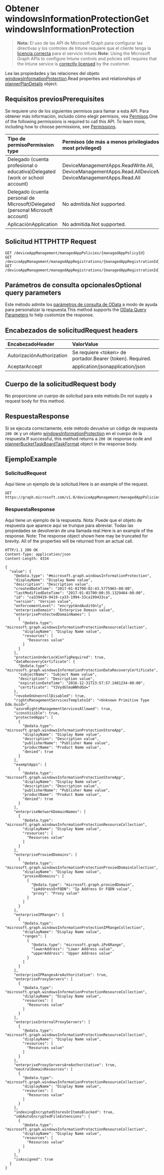 # <a name="get-windowsinformationprotection"></a><span data-ttu-id="d9dac-101">Obtener windowsInformationProtection</span><span class="sxs-lookup"><span data-stu-id="d9dac-101">Get windowsInformationProtection</span></span>

> <span data-ttu-id="d9dac-102">**Nota:** El uso de las API de Microsoft Graph para configurar las directivas y los controles de Intune requiere que el cliente tenga la [licencia correcta](https://go.microsoft.com/fwlink/?linkid=839381) para el servicio Intune.</span><span class="sxs-lookup"><span data-stu-id="d9dac-102">**Note:** Using the Microsoft Graph APIs to configure Intune controls and policies still requires that the Intune service is [correctly licensed](https://go.microsoft.com/fwlink/?linkid=839381) by the customer.</span></span>

<span data-ttu-id="d9dac-103">Lea las propiedades y las relaciones del objeto [windowsInformationProtection](../resources/intune_mam_windowsinformationprotection.md).</span><span class="sxs-lookup"><span data-stu-id="d9dac-103">Read properties and relationships of [plannerPlanDetails](../resources/intune_mam_windowsinformationprotection.md) object.</span></span>
## <a name="prerequisites"></a><span data-ttu-id="d9dac-104">Requisitos previos</span><span class="sxs-lookup"><span data-stu-id="d9dac-104">Prerequisites</span></span>
<span data-ttu-id="d9dac-p101">Se requiere uno de los siguientes permisos para llamar a esta API. Para obtener más información, incluido cómo elegir permisos, vea [Permisos](../../../concepts/permissions_reference.md).</span><span class="sxs-lookup"><span data-stu-id="d9dac-p101">One of the following permissions is required to call this API. To learn more, including how to choose permissions, see [Permissions](../../../concepts/permissions_reference.md).</span></span>

|<span data-ttu-id="d9dac-107">Tipo de permiso</span><span class="sxs-lookup"><span data-stu-id="d9dac-107">Permission type</span></span>|<span data-ttu-id="d9dac-108">Permisos (de más a menos privilegiados)</span><span class="sxs-lookup"><span data-stu-id="d9dac-108">Permissions (from least to most privileged)</span></span>|
|:---|:---|
|<span data-ttu-id="d9dac-109">Delegado (cuenta profesional o educativa)</span><span class="sxs-lookup"><span data-stu-id="d9dac-109">Delegated (work or school account)</span></span>|<span data-ttu-id="d9dac-110">DeviceManagementApps.ReadWrite.All, DeviceManagementApps.Read.All</span><span class="sxs-lookup"><span data-stu-id="d9dac-110">DeviceManagementApps.ReadWrite.All, DeviceManagementApps.Read.All</span></span>|
|<span data-ttu-id="d9dac-111">Delegado (cuenta personal de Microsoft)</span><span class="sxs-lookup"><span data-stu-id="d9dac-111">Delegated (personal Microsoft account)</span></span>|<span data-ttu-id="d9dac-112">No admitida.</span><span class="sxs-lookup"><span data-stu-id="d9dac-112">Not supported.</span></span>|
|<span data-ttu-id="d9dac-113">Aplicación</span><span class="sxs-lookup"><span data-stu-id="d9dac-113">Application</span></span>|<span data-ttu-id="d9dac-114">No admitida.</span><span class="sxs-lookup"><span data-stu-id="d9dac-114">Not supported.</span></span>|

## <a name="http-request"></a><span data-ttu-id="d9dac-115">Solicitud HTTP</span><span class="sxs-lookup"><span data-stu-id="d9dac-115">HTTP Request</span></span>
<!-- {
  "blockType": "ignored"
}
-->
``` http
GET /deviceAppManagement/managedAppPolicies/{managedAppPolicyId}
GET /deviceAppManagement/managedAppRegistrations/{managedAppRegistrationId}/appliedPolicies/{managedAppPolicyId}
GET /deviceAppManagement/managedAppRegistrations/{managedAppRegistrationId}/intendedPolicies/{managedAppPolicyId}
```

## <a name="optional-query-parameters"></a><span data-ttu-id="d9dac-116">Parámetros de consulta opcionales</span><span class="sxs-lookup"><span data-stu-id="d9dac-116">Optional query parameters</span></span>
<span data-ttu-id="d9dac-117">Este método admite los [parámetros de consulta de OData](https://developer.microsoft.com/es-ES/graph/docs/overview/query_parameters) a modo de ayuda para personalizar la respuesta.</span><span class="sxs-lookup"><span data-stu-id="d9dac-117">This method supports the [OData Query Parameters](https://developer.microsoft.com/es-ES/graph/docs/overview/query_parameters) to help customize the response.</span></span>
## <a name="request-headers"></a><span data-ttu-id="d9dac-118">Encabezados de solicitud</span><span class="sxs-lookup"><span data-stu-id="d9dac-118">Request headers</span></span>
|<span data-ttu-id="d9dac-119">Encabezado</span><span class="sxs-lookup"><span data-stu-id="d9dac-119">Header</span></span>|<span data-ttu-id="d9dac-120">Valor</span><span class="sxs-lookup"><span data-stu-id="d9dac-120">Value</span></span>|
|:---|:---|
|<span data-ttu-id="d9dac-121">Autorización</span><span class="sxs-lookup"><span data-stu-id="d9dac-121">Authorization</span></span>|<span data-ttu-id="d9dac-122">Se requiere &lt;token&gt; de portador.</span><span class="sxs-lookup"><span data-stu-id="d9dac-122">Bearer {token}. Required.</span></span>|
|<span data-ttu-id="d9dac-123">Aceptar</span><span class="sxs-lookup"><span data-stu-id="d9dac-123">Accept</span></span>|<span data-ttu-id="d9dac-124">application/json</span><span class="sxs-lookup"><span data-stu-id="d9dac-124">application/json</span></span>|

## <a name="request-body"></a><span data-ttu-id="d9dac-125">Cuerpo de la solicitud</span><span class="sxs-lookup"><span data-stu-id="d9dac-125">Request body</span></span>
<span data-ttu-id="d9dac-126">No proporcione un cuerpo de solicitud para este método.</span><span class="sxs-lookup"><span data-stu-id="d9dac-126">Do not supply a request body for this method.</span></span>

## <a name="response"></a><span data-ttu-id="d9dac-127">Respuesta</span><span class="sxs-lookup"><span data-stu-id="d9dac-127">Response</span></span>
<span data-ttu-id="d9dac-128">Si se ejecuta correctamente, este método devuelve un código de respuesta `200 OK` y un objeto [windowsInformationProtection](../resources/intune_mam_windowsinformationprotection.md) en el cuerpo de la respuesta.</span><span class="sxs-lookup"><span data-stu-id="d9dac-128">If successful, this method returns a `200 OK` response code and [plannerBucketTaskBoardTaskFormat](../resources/intune_mam_windowsinformationprotection.md) object in the response body.</span></span>

## <a name="example"></a><span data-ttu-id="d9dac-129">Ejemplo</span><span class="sxs-lookup"><span data-stu-id="d9dac-129">Example</span></span>
### <a name="request"></a><span data-ttu-id="d9dac-130">Solicitud</span><span class="sxs-lookup"><span data-stu-id="d9dac-130">Request</span></span>
<span data-ttu-id="d9dac-131">Aquí tiene un ejemplo de la solicitud.</span><span class="sxs-lookup"><span data-stu-id="d9dac-131">Here is an example of the request.</span></span>
``` http
GET https://graph.microsoft.com/v1.0/deviceAppManagement/managedAppPolicies/{managedAppPolicyId}
```

### <a name="response"></a><span data-ttu-id="d9dac-132">Respuesta</span><span class="sxs-lookup"><span data-stu-id="d9dac-132">Response</span></span>
<span data-ttu-id="d9dac-p102">Aquí tiene un ejemplo de la respuesta. Nota: Puede que el objeto de respuesta que aparece aquí se trunque para abreviar. Todas las propiedades se devolverán de una llamada real.</span><span class="sxs-lookup"><span data-stu-id="d9dac-p102">Here is an example of the response. Note: The response object shown here may be truncated for brevity. All of the properties will be returned from an actual call.</span></span>
``` http
HTTP/1.1 200 OK
Content-Type: application/json
Content-Length: 4334

{
  "value": {
    "@odata.type": "#microsoft.graph.windowsInformationProtection",
    "displayName": "Display Name value",
    "description": "Description value",
    "createdDateTime": "2017-01-01T00:02:43.5775965-08:00",
    "lastModifiedDateTime": "2017-01-01T00:00:35.1329464-08:00",
    "id": "ca339419-9419-ca33-1994-33ca199433ca",
    "version": "Version value",
    "enforcementLevel": "encryptAndAuditOnly",
    "enterpriseDomain": "Enterprise Domain value",
    "enterpriseProtectedDomainNames": [
      {
        "@odata.type": "microsoft.graph.windowsInformationProtectionResourceCollection",
        "displayName": "Display Name value",
        "resources": [
          "Resources value"
        ]
      }
    ],
    "protectionUnderLockConfigRequired": true,
    "dataRecoveryCertificate": {
      "@odata.type": "microsoft.graph.windowsInformationProtectionDataRecoveryCertificate",
      "subjectName": "Subject Name value",
      "description": "Description value",
      "expirationDateTime": "2016-12-31T23:57:57.2481234-08:00",
      "certificate": "Y2VydGlmaWNhdGU="
    },
    "revokeOnUnenrollDisabled": true,
    "rightsManagementServicesTemplateId": "<Unknown Primitive Type Edm.Guid>",
    "azureRightsManagementServicesAllowed": true,
    "iconsVisible": true,
    "protectedApps": [
      {
        "@odata.type": "microsoft.graph.windowsInformationProtectionStoreApp",
        "displayName": "Display Name value",
        "description": "Description value",
        "publisherName": "Publisher Name value",
        "productName": "Product Name value",
        "denied": true
      }
    ],
    "exemptApps": [
      {
        "@odata.type": "microsoft.graph.windowsInformationProtectionStoreApp",
        "displayName": "Display Name value",
        "description": "Description value",
        "publisherName": "Publisher Name value",
        "productName": "Product Name value",
        "denied": true
      }
    ],
    "enterpriseNetworkDomainNames": [
      {
        "@odata.type": "microsoft.graph.windowsInformationProtectionResourceCollection",
        "displayName": "Display Name value",
        "resources": [
          "Resources value"
        ]
      }
    ],
    "enterpriseProxiedDomains": [
      {
        "@odata.type": "microsoft.graph.windowsInformationProtectionProxiedDomainCollection",
        "displayName": "Display Name value",
        "proxiedDomains": [
          {
            "@odata.type": "microsoft.graph.proxiedDomain",
            "ipAddressOrFQDN": "Ip Address Or FQDN value",
            "proxy": "Proxy value"
          }
        ]
      }
    ],
    "enterpriseIPRanges": [
      {
        "@odata.type": "microsoft.graph.windowsInformationProtectionIPRangeCollection",
        "displayName": "Display Name value",
        "ranges": [
          {
            "@odata.type": "microsoft.graph.iPv6Range",
            "lowerAddress": "Lower Address value",
            "upperAddress": "Upper Address value"
          }
        ]
      }
    ],
    "enterpriseIPRangesAreAuthoritative": true,
    "enterpriseProxyServers": [
      {
        "@odata.type": "microsoft.graph.windowsInformationProtectionResourceCollection",
        "displayName": "Display Name value",
        "resources": [
          "Resources value"
        ]
      }
    ],
    "enterpriseInternalProxyServers": [
      {
        "@odata.type": "microsoft.graph.windowsInformationProtectionResourceCollection",
        "displayName": "Display Name value",
        "resources": [
          "Resources value"
        ]
      }
    ],
    "enterpriseProxyServersAreAuthoritative": true,
    "neutralDomainResources": [
      {
        "@odata.type": "microsoft.graph.windowsInformationProtectionResourceCollection",
        "displayName": "Display Name value",
        "resources": [
          "Resources value"
        ]
      }
    ],
    "indexingEncryptedStoresOrItemsBlocked": true,
    "smbAutoEncryptedFileExtensions": [
      {
        "@odata.type": "microsoft.graph.windowsInformationProtectionResourceCollection",
        "displayName": "Display Name value",
        "resources": [
          "Resources value"
        ]
      }
    ],
    "isAssigned": true
  }
}
```



